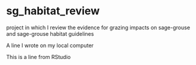 # sg_habitat_review
project in which I review the evidence for grazing impacts on sage-grouse and sage-grouse habitat guidelines

A line I wrote on my local computer

This is a line from RStudio